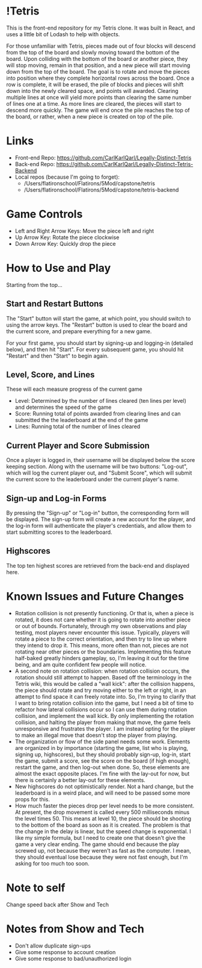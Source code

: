 # !Tetris

This is the front-end repository for my Tetris clone. It was built in React, and uses a little bit of Lodash to help with objects.

For those unfamiliar with Tetris, pieces made out of four blocks will descend from the top of the board and slowly moving toward the bottom of the board. Upon colliding with the bottom of the board or another piece, they will stop moving, remain in that position, and a new piece will start moving down from the top of the board. The goal is to rotate and move the pieces into position where they complete horizontal rows across the board. Once a row is complete, it will be erased, the pile of blocks and pieces will shift down into the newly cleared space, and points will awarded. Clearing multiple lines at once will yield more points than clearing the same number of lines one at a time. As more lines are cleared, the pieces will start to descend more quickly. The game will end once the pile reaches the top of the board, or rather, when a new piece is created on top of the pile.

# Links
- Front-end Repo: https://github.com/CarlKarlQarl/Legally-Distinct-Tetris
- Back-end Repo: https://github.com/CarlKarlQarl/Legally-Distinct-Tetris-Backend
- Local repos (because I'm going to forget):
    - /Users/flatironschool/Flatirons/5Mod/capstone/tetris
    - /Users/flatironschool/Flatirons/5Mod/capstone/tetris-backend

# Game Controls
- Left and Right Arrow Keys: Move the piece left and right
- Up Arrow Key: Rotate the piece clockwise
- Down Arrow Key: Quickly drop the piece

# How to Use and Play
Starting from the top...
## Start and Restart Buttons
The "Start" button will start the game, at which point, you should switch to using the arrow keys. The "Restart" button is used to clear the board and the current score, and prepare everything for a new game.

For your first game, you should start by signing-up and logging-in (detailed below), and then hit "Start". For every subsequent game, you should hit "Restart" and then "Start" to begin again.

## Level, Score, and Lines
These will each measure progress of the current game
- Level: Determined by the number of lines cleared (ten lines per level) and determines the speed of the game
- Score: Running total of points awarded from clearing lines and can submitted the the leaderboard at the end of the game
- Lines: Running total of the number of lines cleared

## Current Player and Score Submission
Once a player is logged in, their username will be displayed below the score keeping section. Along with the username will be two buttons: "Log-out", which will log the current player out, and "Submit Score", which will submit the current score to the leaderboard under the current player's name.

## Sign-up and Log-in Forms
By pressing the "Sign-up" or "Log-in" button, the corresponding form will be displayed. The sign-up form will create a new account for the player, and the log-in form will authenticate the player's credentials, and allow them to start submitting scores to the leaderboard.

## Highscores
The top ten highest scores are retrieved from the back-end and displayed here.

# Known Issues and Future Changes
- Rotation collision is not presently functioning. Or that is, when a piece is rotated, it does not care whether it is going to rotate into another piece or out of bounds. Fortunately, through my own observations and play testing, most players never encounter this issue. Typically, players will rotate a piece to the correct orientation, and then try to line up where they intend to drop it. This means, more often than not, pieces are not rotating near other pieces or the boundaries. Implementing this feature half-baked greatly hinders gameplay, so, I'm leaving it out for the time being, and am quite confident few people will notice.
- A second note on rotation collision: when rotation collision occurs, the rotation should still attempt to happen. Based off the terminology in the Tetris wiki, this would be called a "wall kick": after the collision happens, the piece should rotate and try moving either to the left or right, in an attempt to find space it can freely rotate into. So, I'm trying to clarify that I want to bring rotation collision into the game, but I need a bit of time to refactor how lateral collisions occur so I can use them during rotation collision, and implement the wall kick. By only implementing the rotation collision, and halting the player from making that move, the game feels unresponsive and frustrates the player. I am instead opting for the player to make an illegal move that doesn't stop the player from playing.
- The organization or flow of the side panel needs some work. Elements are organized in by importance (starting the game, list who is playing, signing up, highscores), but they should probably sign-up, log-in, start the game, submit a score, see the score on the board (if high enough), restart the game, and then log-out when done. So, these elements are almost the exact opposite places. I'm fine with the lay-out for now, but there is certainly a better lay-out for these elements.
- New highscores do not optimistically render. Not a hard change, but the leaderboard is in a weird place, and will need to be passed some more props for this.
- How much faster the pieces drop per level needs to be more consistent. At present, the drop movement is called every 500 milliseconds minus the level times 50. This means at level 10, the piece should be shooting to the bottom of the board as soon as it is created. The problem is that the change in the delay is linear, but the speed change is exponential. I like my simple formula, but I need to create one that doesn't give the game a very clear ending. The game should end because the play screwed up, not because they weren't as fast as the computer. I mean, they should eventual lose because they were not fast enough, but I'm asking for too much too soon.

# Note to self
Change speed back after Show and Tech

# Notes from Show and Tech
- Don't allow duplicate sign-ups
- Give some response to account creation
- Give some response to bad/unauthorized login